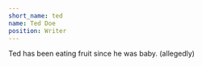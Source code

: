 ```yaml
---
short_name: ted
name: Ted Doe
position: Writer
---
```

Ted has been eating fruit since he was baby. (allegedly)